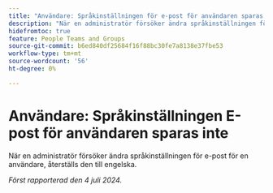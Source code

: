 ```yaml
---
title: "Användare: Språkinställningen för e-post för användaren sparas inte"
description: "När en administratör försöker ändra språkinställningen för e-post för en användare, återställs den till engelska."
hidefromtoc: true
feature: People Teams and Groups
source-git-commit: b6ed840df25684f16f88bc30fe7a8138e37fbe53
workflow-type: tm+mt
source-wordcount: '56'
ht-degree: 0%

---
```



# Användare: Språkinställningen E-post för användaren sparas inte

När en administratör försöker ändra språkinställningen för e-post för en användare, återställs den till engelska.

_Först rapporterad den 4 juli 2024._
